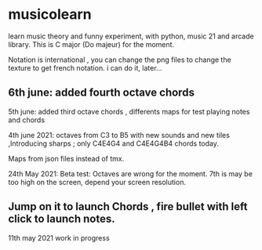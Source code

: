 # musicolearn
learn music theory and funny experiment, with python, music 21 and arcade library.
This is C major (Do majeur) for the moment.

Notation is international , you can change the png files to change the texture to get french notation.
i can do it, later...

6th june: added fourth octave chords
---------
5th june: added third octave chords , differents maps for test playing notes and chords


4th june 2021: octaves from C3 to B5 with new sounds and new tiles ,Introducing sharps ; only C4E4G4 and C4E4G4B4 chords today.

Maps from json files instead of tmx.


24th May 2021: Beta test:
Octaves are wrong for the moment. 7th is may be too high on the screen, depend your screen resolution.

Jump on it to launch Chords , fire bullet with left click to launch notes.
----------
11th may 2021 work in progress
